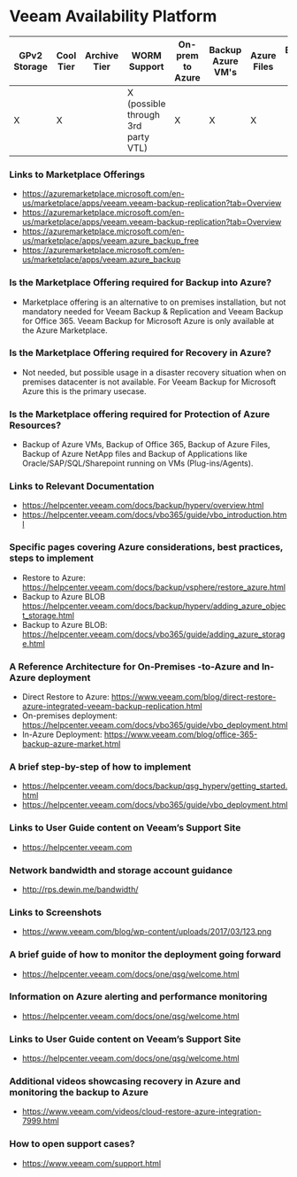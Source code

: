 # Veeam Availability Platform

| GPv2 Storage |  Cool Tier | Archive Tier | WORM Support | On-prem to Azure | Backup Azure VM's | Azure Files | Backup Azure Blob |
|--------------|------------|--------------|--------------|------------------|-------------------|-------------|-------------------|
|X             |X           |              |X (possible through 3rd party VTL) |X                 |X                  |X            |                   |

### Links to Marketplace Offerings
- https://azuremarketplace.microsoft.com/en-us/marketplace/apps/veeam.veeam-backup-replication?tab=Overview
- https://azuremarketplace.microsoft.com/en-us/marketplace/apps/veeam.veeam-backup-replication?tab=Overview
- https://azuremarketplace.microsoft.com/en-us/marketplace/apps/veeam.azure_backup_free
- https://azuremarketplace.microsoft.com/en-us/marketplace/apps/veeam.azure_backup


### Is the Marketplace Offering required for Backup into Azure?
- Marketplace offering is an alternative to on premises installation, but not mandatory needed for Veeam Backup & Replication and Veeam Backup for Office 365. Veeam Backup for Microsoft Azure is only available at the Azure Marketplace.

### Is the Marketplace Offering required for Recovery in Azure?
- Not needed, but possible usage in a disaster recovery situation when on premises datacenter is not available. For Veeam Backup for Microsoft Azure this is the primary usecase.

### Is the Marketplace offering required for Protection of Azure Resources?
- Backup of Azure VMs, Backup of Office 365, Backup of Azure Files, Backup of Azure NetApp files and Backup of Applications like Oracle/SAP/SQL/Sharepoint running on VMs (Plug-ins/Agents).

### Links to Relevant Documentation
- https://helpcenter.veeam.com/docs/backup/hyperv/overview.html
- https://helpcenter.veeam.com/docs/vbo365/guide/vbo_introduction.html 

### Specific pages covering Azure considerations, best practices, steps to implement
- Restore to Azure: https://helpcenter.veeam.com/docs/backup/vsphere/restore_azure.html
- Backup to Azure BLOB https://helpcenter.veeam.com/docs/backup/hyperv/adding_azure_object_storage.html
- Backup to Azure BLOB: https://helpcenter.veeam.com/docs/vbo365/guide/adding_azure_storage.html   

### A Reference Architecture for On-Premises -to-Azure and In-Azure deployment
- Direct Restore to Azure: https://www.veeam.com/blog/direct-restore-azure-integrated-veeam-backup-replication.html
- On-premises deployment: https://helpcenter.veeam.com/docs/vbo365/guide/vbo_deployment.html
- In-Azure Deployment: https://www.veeam.com/blog/office-365-backup-azure-market.html

### A brief step-by-step of how to implement
- https://helpcenter.veeam.com/docs/backup/qsg_hyperv/getting_started.html
- https://helpcenter.veeam.com/docs/vbo365/guide/vbo_deployment.html

### Links to User Guide content on Veeam’s Support Site
- https://helpcenter.veeam.com

### Network bandwidth and storage account guidance
- http://rps.dewin.me/bandwidth/

### Links to Screenshots
- https://www.veeam.com/blog/wp-content/uploads/2017/03/123.png

### A brief guide of how to monitor the deployment going forward
- https://helpcenter.veeam.com/docs/one/qsg/welcome.html

### Information on Azure alerting and performance monitoring
- https://helpcenter.veeam.com/docs/one/qsg/welcome.html

### Links to User Guide content on Veeam’s Support Site
- https://helpcenter.veeam.com/docs/one/qsg/welcome.html

### Additional videos showcasing recovery in Azure and monitoring the backup to Azure
- https://www.veeam.com/videos/cloud-restore-azure-integration-7999.html

### How to open support cases?
- https://www.veeam.com/support.html

